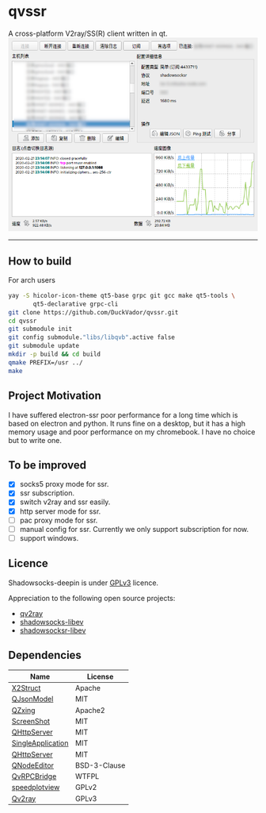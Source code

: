 # qvssr

A cross-platform V2ray/SS(R) client written in qt.
![demo](docs/images/demo.png)

-------------------------------

## How to build
For arch users
````bash
yay -S hicolor-icon-theme qt5-base grpc git gcc make qt5-tools \
       qt5-declarative grpc-cli
git clone https://github.com/DuckVador/qvssr.git
cd qvssr
git submodule init
git config submodule."libs/libqvb".active false
git submodule update
mkdir -p build && cd build
qmake PREFIX=/usr ../
make
````


## Project Motivation

I have suffered electron-ssr poor performance for a long time which is based on electron and python. It runs fine on a desktop, but it has a high memory usage and poor performance on my chromebook.  I have no choice but to write one.

## To be improved

- [x] socks5 proxy mode for ssr.
- [x] ssr subscription.
- [x] switch v2ray and ssr easily.
- [x] http server mode for ssr.
- [ ] pac proxy mode for ssr.
- [ ] manual config for ssr. Currently we only support subscription for now.
- [ ] support windows.

## Licence

Shadowsocks-deepin is under [GPLv3](LICENSE) licence.

Appreciation to the following open source projects:

- [qv2ray](https://github.com/Qv2ray/Qv2ray)
- [shadowsocks-libev](https://github.com/shadowsocks/shadowsocks-libev)
- [shadowsocksr-libev](https://web.archive.org/web/20170207153230/https://breakwa11.github.io/)

## Dependencies

| Name                   | License        |
| ---------------------- | -------------- |
| [X2Struct](https://github.com/xyz347/x2struct)   | Apache|
| [QJsonModel](https://github.com/dridk/QJsonModel) | MIT|
| [QZxing](https://github.com/ftylitak/qzxing) | Apache2|
| [ScreenShot](https://github.com/Singein/ScreenShot)                  | MIT |
| [QHttpServer](https://github.com/nikhilm/qhttpserver) | MIT|
| [SingleApplication](https://github.com/itay-grudev/SingleApplication) | MIT|
| [QHttpServer](https://github.com/nikhilm/qhttpserver) | MIT|
| [QNodeEditor](https://github.com/paceholder/nodeeditor) | BSD-3-Clause|
| [QvRPCBridge](https://github.com/Qv2ray/QvRPCBridge)                   | WTFPL       |
| [speedplotview](https://github.com/qbittorrent/qBittorrent)            | GPLv2       |
| [Qv2ray](https://github.com/Qv2ray/Qv2ray)            | GPLv3       |


